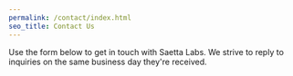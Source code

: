```yaml
---
permalink: /contact/index.html
seo_title: Contact Us
---
```


Use the form below to get in touch with Saetta Labs. We strive to reply to inquiries on the same business day they're received.

